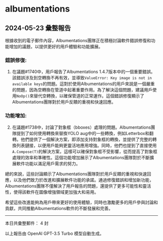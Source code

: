 # albumentations

## 2024-05-23 彙整報告

根據收到的電子郵件內容，Albumentations團隊正在積極討論軟件錯誤修復和功能增加的議題，以提供更好的用戶體驗和功能擴展。



### 錯誤修復:

1. 在議題#1740中，用戶報告了Albumentations 1.4.7版本中的一個重要錯誤。該錯誤涉及到空轉換不再有效，並導致`ValueError: Key image is not in available keys`的問題。這對於使用Albumentations的用戶來說是一個嚴重的問題，因為空轉換在管道中起著重要作用。為了解決這個問題，建議用戶使用`NoOp()`來替代空轉換，以確保管道的正常運作。這個錯誤修復顯示了Albumentations團隊對於用戶反饋的重視和快速回應。



### 功能增加:

2. 在議題#1738中，討論了對象框（bboxes）處理的問題。Albumentations團隊提到了如何使用轉換來替換YOLO aug中的一些轉換，例如Letterbox和翻轉。他們提供了一個解決方案，即添加支持對象框的轉換，並提供了完整的轉換列表鏈接，以便用戶能夠更靈活地應用增強。同時，他們也提到了直接使用`A.Compose(T)`的解決方案，這樣可以確保對象框不受影響，從而提高了對象框處理的效率和準確性。這個功能增加展示了Albumentations團隊對於不斷擴展軟件功能以滿足用戶需求的努力。



總的來說，這些討論顯示了Albumentations團隊對於用戶反饋的重視和快速回應，以及他們致力於改進和擴展軟件功能的承諾。通過修復錯誤和增加新功能，Albumentations團隊不僅解決了用戶報告的問題，還提供了更多可能性和靈活性，使得該軟件在圖像增強領域更加強大和易用。



希望這些改進能夠為用戶帶來更好的使用體驗，同時也激勵更多的用戶參與討論和貢獻，共同推動Albumentations軟件的不斷發展和完善。



---



本日共彙整郵件： 4 封



以上報告由 OpenAI GPT-3.5 Turbo 模型自動生成。